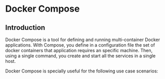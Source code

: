 # Docker Compose 

## Introduction 

Docker Compose is a tool for defining and running multi-container Docker applications. With Compose, you define in a configuration file the set of docker containers that application requires an specific machine. Then, using a single command, you create and start all the services in a single host. 

Docker Compose is specially useful for the following use case scenarios: